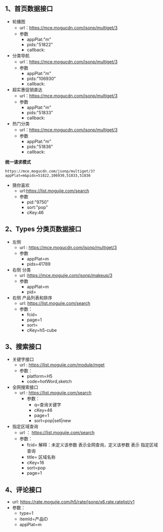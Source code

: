## 1、首页数据接口

+ 轮播图
  + url：https://mce.mogucdn.com/jsonp/multiget/3
  + 参数
    + appPlat:"m"
    + pids:"51822"
    + callback:
+ 分类导航
  + url：https://mce.mogucdn.com/jsonp/multiget/3
  + 参数
    - appPlat:"m"
    - pids:"106930"
    - callback:
+ 超实惠促销直达
  + url：https://mce.mogucdn.com/jsonp/multiget/3
  + 参数
    - appPlat:"m"
    - pids:"51833"
    - callback:
+ 热门分类
  + url：https://mce.mogucdn.com/jsonp/multiget/3
  + 参数
    + appPlat:"m"
    + pids:"51836"
    + callback:

**统一请求模式**

`https://mce.mogucdn.com/jsonp/multiget/3?appPlat=m&pids=51822,106930,51833,51836`

+ 猜你喜欢
  + url:https://list.mogujie.com/search
  + 参数
    + pid:"9750"
    + sort:"pop"
    + cKey:46






## 2、Types 分类页数据接口

+ 左侧
  + url : https://mce.mogucdn.com/jsonp/multiget/3
  + 参数
    + appPlat=m
    + pids=41789
+ 右侧 分类
  - url :https://mce.mogujie.com/jsonp/makeup/3
  - 参数
    - appPlat=m
    - pid=
+ 右侧 产品列表和排序
  + url: https://list.mogujie.com/search
  + 参数：
    + fcid=
    + page=1
    + sort=
    + cKey=h5-cube




## 3、搜索接口

+ 关键字接口
  + url : https://list.mogujie.com/module/mget
  + 参数：
    + platform=H5
    + code=hotWord,sketch
+ 全网搜索接口
  + url : https://list.mogujie.com/search
    + 参数： 
      + q=查询关键字
      + cKey=46
      + page=1
      + sort=pop|sell|new
+ 指定区域查询
  + url ： https://list.mogujie.com/search
  + 参数：
    + fcid=     解释：未定义该参数 表示全网查询，定义该参数 表示 指定区域查询
    + title=   区域名称
    + cKey=16
    + sort=pop
    + page=1



## 4、评论接口

+ url: https://rate.mogujie.com/h5/rate/jsonp/x6.rate.ratelist/v1
+ 参数：
  + type=1
  + itemId=产品ID
  + appPlat=m


































